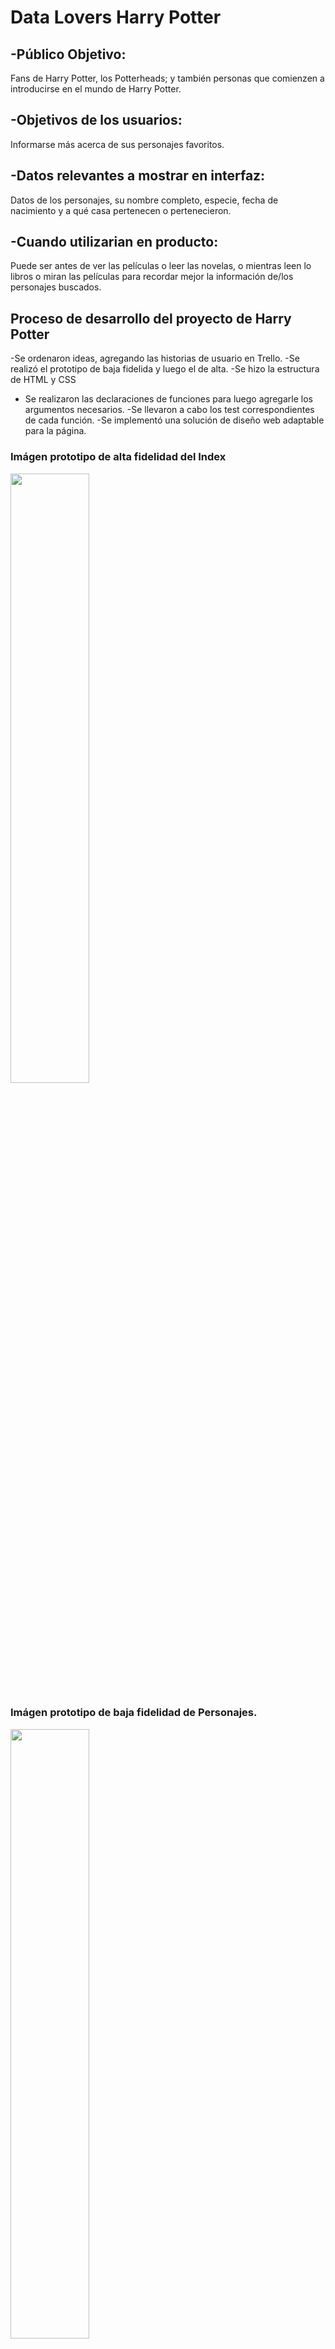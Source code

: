 # Data Lovers Harry Potter

## -Público Objetivo:
 Fans de Harry Potter, los Potterheads; y también personas que comienzen a introducirse en el mundo de Harry Potter.
## -Objetivos de los usuarios:
 Informarse más acerca de sus personajes favoritos.
## -Datos relevantes a mostrar en interfaz: 
Datos de los personajes, su nombre completo, especie, fecha de nacimiento y a qué casa pertenecen o pertenecieron.
## -Cuando utilizarian en producto:
Puede ser antes de ver las películas o leer las novelas, o mientras leen lo libros o miran las películas para recordar mejor la información de/los personajes buscados.


## Proceso de desarrollo del proyecto de Harry Potter
-Se ordenaron ideas, agregando las historias de usuario en Trello.
-Se realizó el prototipo de baja fidelida y luego el de alta. 
-Se hizo la estructura de HTML y CSS
- Se realizaron las declaraciones de funciones para luego agregarle los argumentos necesarios.
-Se llevaron a cabo los test correspondientes de cada función.
-Se implementó una solución de diseño web adaptable para la página.

### Imágen prototipo de alta fidelidad del Index
<img src="images/prototipo.png" width="50%" >

### Imágen prototipo de baja fidelidad de Personajes.
<img src="images/portotipo1.png" width="50%" >

## Acerca de la página web:
La pagina cuenta con el filtrado de personajes: magos, fantasmas y muggles.
Cuenta también con el orden de dichos personajes de A a Z y de Z a A.
Además muestra cuantos personajes han sido o son de cada casa de Hogwartz y el porcentaje.

## Pruebas unitarias:
se realizó pruebas unitarias a las funciones de display, filtrado, sort, y de estudiantes por casa.


## Historias de usuario: 
    1.-Información sobre los personajes como nombre, especie, fecha de nacimiento, y su casa de estudio.
    2.-Información sobre el colegio Hogwarts de Magia y Hechicería, el cual utiliza el sistema de Casas: Gryffindor, Hufflepuff, Ravenclaw y Slytherin. Se muestra cantidad de brujos que han pasado por cada casa y su porcentaje. 